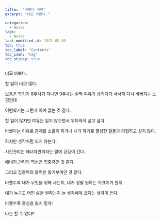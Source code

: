 ```yaml
---
title:  "바쁘다 바빠"
excerpt: "너모 바쁘다."

categories:
  - Notes
tags:
  - Notes
last_modified_at: 2021-05-03 
toc: true
toc_label: "Contents"
toc_icon: "cog"
toc_sticky: true
---
```


너모 바쁘다.

할 일이 너모 많다.

보통은 학기가 8주차가 지나면 9주차는 살짝 여유가 생기다가 서서히 다시 바빠지는 느낌인데

이번학기는 그런게 아예 없는 것 같다. 

할 일이 많지만 여유는 잃지 않으면서 우아하게 살고 싶다.

바쁘다는 이유로 관계를 소홀히 하거나 내가 하기로 결심한 일들과 타협하고 싶지 않다.

하지만 생각처럼 되지 않는다.

시간관리는 에너지관리라는 말에 공감이 간다.

에너지 관리의 핵심은 집중력인 것 같다. 

그리고 집중력의 동력은 동기부여인 것 같다. 

바쁠수록 내가 무엇을 위해 사는지, 내가 정말 원하는 목표치가 뭔지

내가 누구고 어떤 삶을 원하는지 늘 생각해야 겠다는 생각이 든다.

바쁠수록 중심을 잃지 말자!

나는 할 수 있다!!

